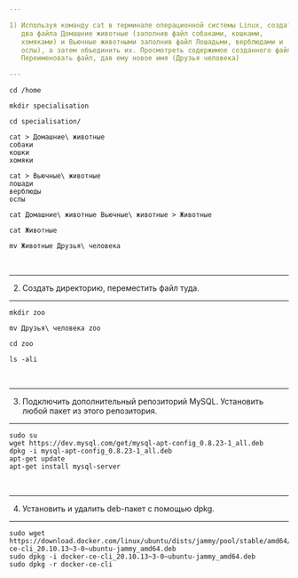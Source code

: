```yaml
---  

1) Используя команду cat в терминале операционной системы Linux, создать
   два файла Домашние животные (заполнив файл собаками, кошками,
   хомяками) и Вьючные животными заполнив файл Лошадьми, верблюдами и
   ослы), а затем объединить их. Просмотреть содержимое созданного файла.
   Переименовать файл, дав ему новое имя (Друзья человека)

---  
```


```console
cd /home

mkdir specialisation

cd specialisation/

cat > Домашние\ животные
собаки
кошки
хомяки

cat > Вьючные\ животные
лошади
верблюды
ослы

cat Домашние\ животные Вьючные\ животные > Животные

cat Животные

mv Животные Друзья\ человека
```
<br>

---
2) Создать директорию, переместить файл туда.

---  
```console
mkdir zoo

mv Друзья\ человека zoo

cd zoo

ls -ali
```
<br>

---
3) Подключить дополнительный репозиторий MySQL. Установить любой пакет
из этого репозитория.
--- 
```console
sudo su
wget https://dev.mysql.com/get/mysql-apt-config_0.8.23-1_all.deb    
dpkg -i mysql-apt-config_0.8.23-1_all.deb    
apt-get update    
apt-get install mysql-server
```
<br>

---
4) Установить и удалить deb-пакет с помощью dpkg.

---
```console
sudo wget https://download.docker.com/linux/ubuntu/dists/jammy/pool/stable/amd64/docker-ce-cli_20.10.13~3-0~ubuntu-jammy_amd64.deb    
sudo dpkg -i docker-ce-cli_20.10.13~3-0~ubuntu-jammy_amd64.deb    
sudo dpkg -r docker-ce-cli
```